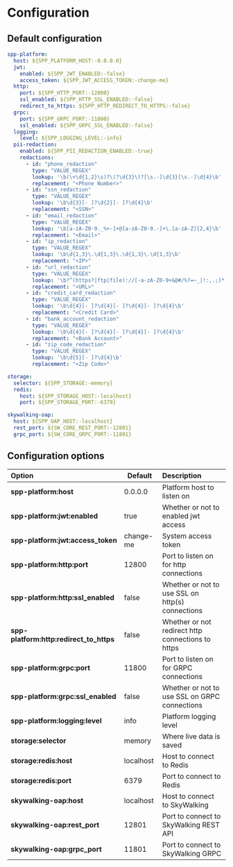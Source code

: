 # Configuration

## Default configuration

```yaml
spp-platform:
  host: ${SPP_PLATFORM_HOST:-0.0.0.0}
  jwt:
    enabled: ${SPP_JWT_ENABLED:-false}
    access_token: ${SPP_JWT_ACCESS_TOKEN:-change-me}
  http:
    port: ${SPP_HTTP_PORT:-12800}
    ssl_enabled: ${SPP_HTTP_SSL_ENABLED:-false}
    redirect_to_https: ${SPP_HTTP_REDIRECT_TO_HTTPS:-false}
  grpc:
    port: ${SPP_GRPC_PORT:-11800}
    ssl_enabled: ${SPP_GRPC_SSL_ENABLED:-false}
  logging:
    level: ${SPP_LOGGING_LEVEL:-info}
  pii-redaction:
    enabled: ${SPP_PII_REDACTION_ENABLED:-true}
    redactions:
      - id: "phone_redaction"
        type: "VALUE_REGEX"
        lookup: '\b(\+\d{1,2}\s)?\(?\d{3}\)?[\s.-]\d{3}[\s.-]\d{4}\b'
        replacement: "<Phone Number>"
      - id: "ssn_redaction"
        type: "VALUE_REGEX"
        lookup: '\b\d{3}[- ]?\d{2}[- ]?\d{4}\b'
        replacement: "<SSN>"
      - id: "email_redaction"
        type: "VALUE_REGEX"
        lookup: '\b[a-zA-Z0-9._%+-]+@[a-zA-Z0-9.-]+\.[a-zA-Z]{2,4}\b'
        replacement: "<Email>"
      - id: "ip_redaction"
        type: "VALUE_REGEX"
        lookup: '\b\d{1,3}\.\d{1,3}\.\d{1,3}\.\d{1,3}\b'
        replacement: "<IP>"
      - id: "url_redaction"
        type: "VALUE_REGEX"
        lookup: '\b?^(https?|ftp|file)://[-a-zA-Z0-9+&@#/%?=~_|!:,.;]*[-a-zA-Z0-9+&@#/%=~_|]\b?'
        replacement: "<URL>"
      - id: "credit_card_redaction"
        type: "VALUE_REGEX"
        lookup: '\b\d{4}[- ]?\d{4}[- ]?\d{4}[- ]?\d{4}\b'
        replacement: "<Credit Card>"
      - id: "bank_account_redaction"
        type: "VALUE_REGEX"
        lookup: '\b\d{4}[- ]?\d{4}[- ]?\d{4}[- ]?\d{4}\b'
        replacement: "<Bank Account>"
      - id: "zip_code_redaction"
        type: "VALUE_REGEX"
        lookup: '\b\d{5}[- ]?\d{4}\b'
        replacement: "<Zip Code>"

storage:
  selector: ${SPP_STORAGE:-memory}
  redis:
    host: ${SPP_STORAGE_HOST:-localhost}
    port: ${SPP_STORAGE_PORT:-6379}

skywalking-oap:
  host: ${SPP_OAP_HOST:-localhost}
  rest_port: ${SW_CORE_REST_PORT:-12801}
  grpc_port: ${SW_CORE_GRPC_PORT:-11801}
```

## Configuration options

| Option                                  | Default   | Description                                                      |
|:----------------------------------------|-----------|:-----------------------------------------------------------------|
| **spp-platform:host**                   | 0.0.0.0   | Platform host to listen on                                       |
| **spp-platform:jwt:enabled**            | true      | Whether or not to enabled jwt access                             |
| **spp-platform:jwt:access_token**       | change-me | System access token                                              |
| **spp-platform:http:port**              | 12800     | Port to listen on for http connections                           |
| **spp-platform:http:ssl_enabled**       | false     | Whether or not to use SSL on http(s) connections                 |
| **spp-platform:http:redirect_to_https** | false     | Whether or not redirect http connections to https                |
| **spp-platform:grpc:port**              | 11800     | Port to listen on for GRPC connections                           |
| **spp-platform:grpc:ssl_enabled**       | false     | Whether or not to use SSL on GRPC connections                    |
| **spp-platform:logging:level**          | info      | Platform logging level                                           |
| **storage:selector**                    | memory    | Where live data is saved                                         |
| **storage:redis:host**                  | localhost | Host to connect to Redis                                         |
| **storage:redis:port**                  | 6379      | Port to connect to Redis                                         |
| **skywalking-oap:host**                 | localhost | Host to connect to SkyWalking                                    |
| **skywalking-oap:rest_port**            | 12801     | Port to connect to SkyWalking REST API                           |
| **skywalking-oap:grpc_port**            | 11801     | Port to connect to SkyWalking GRPC                               |
